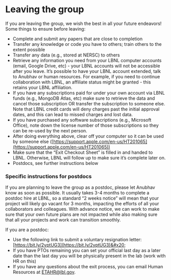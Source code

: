 # Leaving the group

If you are leaving the group, we wish the best in all your future endeavors! Some things to ensure before leaving:

* Complete and submit any papers that are close to completion
* Transfer any knowledge or code you have to others; train others to the extent possible
* Transfer any data (e.g., stored at NERSC) to others
* Retrieve any information you need from your LBNL computer accounts (email, Google Drive, etc) - your LBNL accounts will not be accessible after you leave. It’s possible to have your LBNL account extended, talk to Anubhav or human resources. For example, if you need to continue collaboration with LBNL, an affiliate status might be granted - this retains your LBNL affiliation.
* If you have any subscriptions paid for under your own account via LBNL funds (e.g., MongoDB Atlas, etc) make sure to retrieve the data and cancel those subscription OR transfer the subscription to someone else. Note that LBNL credit cards will deny charges past the initial approval dates, and this can lead to missed charges and lost data.
* If you have purchased any software subscriptions (e.g., Microsoft Office), note down the license number of those subscriptions so they can be re-used by the next person.&#x20;
* After doing everything above, clear off your computer so it can be used by someone else ([https://support.apple.com/en-us/HT201065](https://support.apple.com/en-us/HT201065))
* Make sure that the “Exit Checkout Sheet” is filled in and handed to LBNL. Otherwise, LBNL will follow up to make sure it’s complete later on.
* Postdocs, see further instructions below

### Specific instructions for postdocs&#x20;

If you are planning to leave the group as a postdoc, please let Anubhav know as soon as possible. It usually takes 3-4 months to complete a postdoc hire at LBNL, so a standard “2 weeks notice” will mean that your project will likely go vacant for 3 months, impacting the efforts of all your collaborators and colleagues. With advance notice, we can work to make sure that your own future plans are not impacted while also making sure that all your projects and work can transition smoothly.

If you are a postdoc:

* Use the following link to submit a voluntary resignation letter: [https://bit.ly/2yptUG3](https://bit.ly/2yptUG3)&#x20;
* If you have PTOs remaining you can set your official last day as a later date than the last day you will be physically present in the lab (work with HR on this)
* If you have any questions about the exit process, you can email Human Resources at ETAHR@lbl.gov.
